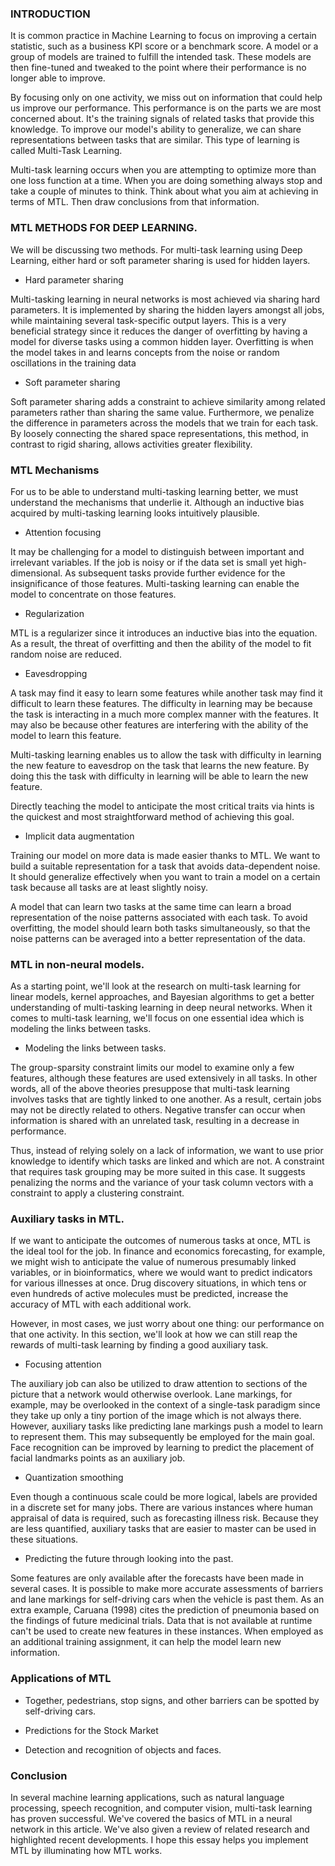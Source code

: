### INTRODUCTION 
It is common practice in Machine Learning to focus on improving a certain statistic, such as a business KPI score or a benchmark score. A model or a group of models are trained to fulfill the intended task. These models are then fine-tuned and tweaked to the point where their performance is no longer able to improve.

By focusing only on one activity, we miss out on information that could help us improve our performance. This performance is on the parts we are most concerned about. It's the training signals of related tasks that provide this knowledge. To improve our model's ability to generalize, we can share representations between tasks that are similar. This type of learning is called  Multi-Task Learning.
 
Multi-task learning occurs when you are attempting to optimize more than one loss function at a time. When you are doing something always stop and take a couple of minutes to think. Think about what you aim at achieving in terms of MTL. Then draw conclusions from that information. 

### MTL METHODS FOR DEEP LEARNING.

We will be discussing two methods. For multi-task learning using Deep Learning, either hard or soft parameter sharing is used for hidden layers. 
- Hard parameter sharing 

Multi-tasking learning in neural networks is most achieved via sharing hard parameters. It is implemented by sharing the hidden layers amongst all jobs, while maintaining several task-specific output layers. This is a very beneficial strategy since it reduces the danger of overfitting by having a model for diverse tasks using a common hidden layer. Overfitting is when the model takes in and learns concepts from the noise or random oscillations in the training data 
- Soft parameter sharing 

Soft parameter sharing adds a constraint to achieve similarity among related parameters rather than sharing the same value. Furthermore, we penalize the difference in parameters across the models that we train for each task. By loosely connecting the shared space representations, this method, in contrast to rigid sharing, allows activities greater flexibility. 

### MTL Mechanisms 

For us to be able to understand multi-tasking learning better, we must understand the mechanisms that underlie it. Although an inductive bias acquired by multi-tasking learning looks intuitively plausible. 
- Attention focusing 
 
It may be challenging for a model to distinguish between important and irrelevant variables. If the job is noisy or if the data set is small yet high-dimensional. As subsequent tasks provide further evidence for the insignificance of those features. Multi-tasking learning can enable the model to concentrate on those features. 
- Regularization 
 
MTL is a regularizer since it introduces an inductive bias into the equation. As a result, the threat of overfitting and then the ability of the model to fit random noise are reduced. 
 
- Eavesdropping 
 
A task may find it easy to learn some features while another task may find it difficult to learn these features. The difficulty in learning may be because the task is interacting in a much more complex manner with the features. It may also be because other features are interfering with the ability of the model to learn this feature.
 
Multi-tasking learning enables us to allow the task with difficulty in learning the new feature to eavesdrop on the task that learns the new feature. By doing this the task with difficulty in learning will be able to learn the new feature. 
  
Directly teaching the model to anticipate the most critical traits via hints is the quickest and most straightforward method of achieving this goal. 

- Implicit data augmentation 
 
Training our model on more data is made easier thanks to MTL. We want to build a suitable representation for a task that avoids data-dependent noise. It should generalize effectively when you want to train a model on a certain task because all tasks are at least slightly noisy. 
 
A model that can learn two tasks at the same time can learn a broad representation of the noise patterns associated with each task. To avoid overfitting, the model should learn both tasks simultaneously, so that the noise patterns can be averaged into a better representation of the data. 
 
### MTL in non-neural models. 
 
As a starting point, we'll look at the research on multi-task learning for linear models, kernel approaches, and Bayesian algorithms to get a better understanding of multi-tasking learning in deep neural networks. When it comes to multi-task learning, we'll focus on one essential idea which is modeling the links between tasks. 
 
- Modeling the links between tasks.
 
The group-sparsity constraint limits our model to examine only a few features, although these features are used extensively in all tasks. In other words, all of the above theories presuppose that multi-task learning involves tasks that are tightly linked to one another. As a result, certain jobs may not be directly related to others. Negative transfer can occur when information is shared with an unrelated task, resulting in a decrease in performance. 
  
Thus, instead of relying solely on a lack of information, we want to use prior knowledge to identify which tasks are linked and which are not. A constraint that requires task grouping may be more suited in this case. It suggests penalizing the norms and the variance of your task column vectors with a constraint to apply a clustering constraint. 
  
### Auxiliary tasks in MTL.
  
If we want to anticipate the outcomes of numerous tasks at once, MTL is the ideal tool for the job. In finance and economics forecasting, for example, we might wish to anticipate the value of numerous presumably linked variables, or in bioinformatics, where we would want to predict indicators for various illnesses at once. Drug discovery situations, in which tens or even hundreds of active molecules must be predicted, increase the accuracy of MTL with each additional work.

However, in most cases, we just worry about one thing: our performance on that one activity. In this section, we'll look at how we can still reap the rewards of multi-task learning by finding a good auxiliary task. 
   
- Focusing attention 
   
The auxiliary job can also be utilized to draw attention to sections of the picture that a network would otherwise overlook. Lane markings, for example, may be overlooked in the context of a single-task paradigm since they take up only a tiny portion of the image which is not always there. However, auxiliary tasks like predicting lane markings push a model to learn to represent them. This may subsequently be employed for the main goal. Face recognition can be improved by learning to predict the placement of facial landmarks points as an auxiliary job. 
   
- Quantization smoothing 
   
Even though a continuous scale could be more logical, labels are provided in a discrete set for many jobs. There are various instances where human appraisal of data is required, such as forecasting illness risk. Because they are less quantified, auxiliary tasks that are easier to master can be used in these situations. 
   
   
- Predicting the future through looking into the past.

Some features are only available after the forecasts have been made in several cases. It is possible to make more accurate assessments of barriers and lane markings for self-driving cars when the vehicle is past them. As an extra example, Caruana (1998) cites the prediction of pneumonia based on the findings of future medicinal trials. Data that is not available at runtime can't be used to create new features in these instances. When employed as an additional training assignment, it can help the model learn new information.
   
### Applications of MTL 
    
- Together, pedestrians, stop signs, and other barriers can be spotted by self-driving cars. 
    
- Predictions for the Stock Market 
    
- Detection and recognition of objects and faces.
    
### Conclusion 
     
In several machine learning applications, such as natural language processing, speech recognition, and computer vision, multi-task learning has proven successful. We've covered the basics of MTL in a neural network in this article. We've also given a review of related research and highlighted recent developments. I hope this essay helps you implement MTL by illuminating how MTL works. 